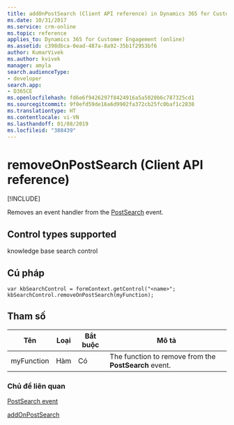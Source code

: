 ```yaml
---
title: addOnPostSearch (Client API reference) in Dynamics 365 for Customer Engagement| MicrosoftDocs
ms.date: 10/31/2017
ms.service: crm-online
ms.topic: reference
applies_to: Dynamics 365 for Customer Engagement (online)
ms.assetid: c398dbca-0ead-487a-8a92-35b1f2953bf6
author: KumarVivek
ms.author: kvivek
manager: amyla
search.audienceType:
- developer
search.app:
- D365CE
ms.openlocfilehash: fd6e6f9426297f8424916a5a5020b6c787325cd1
ms.sourcegitcommit: 9f0efd59de16a6d9902fa372cb25fc0baf1c2838
ms.translationtype: HT
ms.contentlocale: vi-VN
ms.lasthandoff: 01/08/2019
ms.locfileid: "388439"
---
```

# <a name="removeonpostsearch-client-api-reference"></a>removeOnPostSearch (Client API reference)

[!INCLUDE[](../../../../includes/cc_applies_to_update_9_0_0.md)]

Removes an event handler from the [PostSearch](../events/postsearch.md) event. 

## <a name="control-types-supported"></a>Control types supported

knowledge base search control

## <a name="syntax"></a>Cú pháp

```
var kbSearchControl = formContext.getControl("<name>";
kbSearchControl.removeOnPostSearch(myFunction);
```

## <a name="parameters"></a>Tham số

|Tên | Loại | Bắt buộc | Mô tả|
|--|--|--|--|
|myFunction |Hàm |Có|The function to remove from the **PostSearch** event.| 

### <a name="related-topics"></a>Chủ đề liên quan

[PostSearch event](../events/postsearch.md)

[addOnPostSearch](addOnPostSearch.md) 


